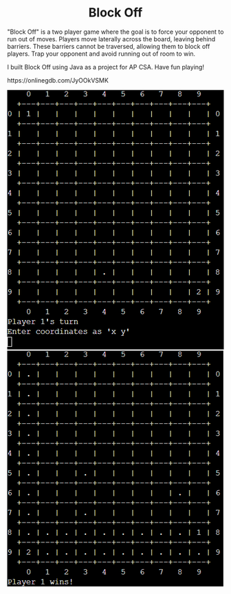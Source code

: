 <h1 align="center"> Block Off</h1>

<p>"Block Off" is a two player game where the goal is to force your opponent to run out of moves. Players move laterally across the board, leaving behind barriers. These barriers cannot be traversed, allowing them to block off players. Trap your opponent and avoid running out of room to win.</p>

<p>I built Block Off using Java as a project for AP CSA. Have fun playing!</p>

<p>https://onlinegdb.com/JyOOkVSMK</p>

<img src="resources/block-off-1.png">
<img src="resources/block-off-2.png">
